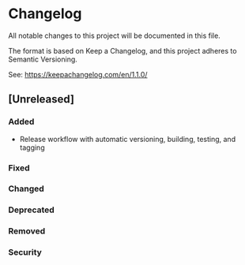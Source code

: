 # Changelog

All notable changes to this project will be documented in this file.

The format is based on Keep a Changelog, and this project adheres to Semantic Versioning.

See: https://keepachangelog.com/en/1.1.0/

## [Unreleased]

### Added
- Release workflow with automatic versioning, building, testing, and tagging

### Fixed
### Changed
### Deprecated
### Removed
### Security



